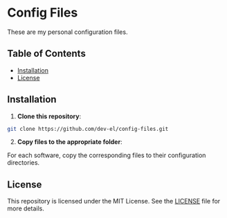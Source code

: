 # Config Files

These are my personal configuration files.

## Table of Contents

- [Installation](#installation)
- [License](#license)

## Installation

1. **Clone this repository**:

```bash
git clone https://github.com/dev-el/config-files.git
```

2. **Copy files to the appropriate folder**:

For each software, copy the corresponding files to their configuration directories.

## License

This repository is licensed under the MIT License. See the [LICENSE](LICENSE) file for more details.

